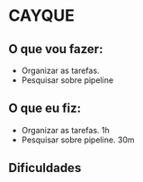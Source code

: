 <h1>CAYQUE</h1>

<h2>O que vou fazer:</h2>

<ul>
    <li>Organizar as tarefas.</li>
    <li>Pesquisar sobre pipeline</li>
</ul>

<h2>O que eu fiz:</h2>

<ul>
    <li>Organizar as tarefas. 1h</li>
    <li>Pesquisar sobre pipeline. 30m</li>
</ul>

<h2>Dificuldades</h2>
